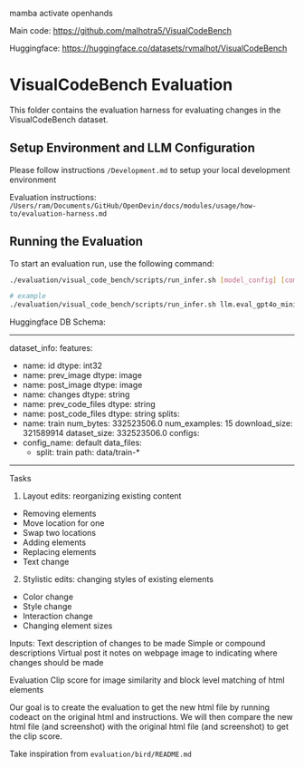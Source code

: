 mamba activate openhands

Main code: https://github.com/malhotra5/VisualCodeBench

Huggingface: https://huggingface.co/datasets/rvmalhot/VisualCodeBench

# VisualCodeBench Evaluation

This folder contains the evaluation harness for evaluating changes in the VisualCodeBench dataset.

## Setup Environment and LLM Configuration

Please follow instructions `/Development.md` to setup your local development environment

Evaluation instructions: `/Users/ram/Documents/GitHub/OpenDevin/docs/modules/usage/how-to/evaluation-harness.md`

## Running the Evaluation

To start an evaluation run, use the following command:

```bash
./evaluation/visual_code_bench/scripts/run_infer.sh [model_config] [commit_hash] [eval_limit] [num_workers]

# example
./evaluation/visual_code_bench/scripts/run_infer.sh llm.eval_gpt4o_mini HEAD CodeActAgent 1 1

```

Huggingface DB Schema:

---

dataset_info:
features:

- name: id
  dtype: int32
- name: prev_image
  dtype: image
- name: post_image
  dtype: image
- name: changes
  dtype: string
- name: prev_code_files
  dtype: string
- name: post_code_files
  dtype: string
  splits:
- name: train
  num_bytes: 332523506.0
  num_examples: 15
  download_size: 321589914
  dataset_size: 332523506.0
  configs:
- config_name: default
  data_files:
  - split: train
    path: data/train-\*

---

Tasks

1. Layout edits: reorganizing existing content

- Removing elements
- Move location for one
- Swap two locations
- Adding elements
- Replacing elements
- Text change

2. Stylistic edits: changing styles of existing elements

- Color change
- Style change
- Interaction change
- Changing element sizes

Inputs:
Text description of changes to be made
Simple or compound descriptions
Virtual post it notes on webpage image to indicating where changes should be made

Evaluation
Clip score for image similarity and block level matching of html elements

Our goal is to create the evaluation to get the new html file by running codeact on the original html and instructions. We will then compare the new html file (and screenshot) with the original html file (and screenshot) to get the clip score.

Take inspiration from `evaluation/bird/README.md`
